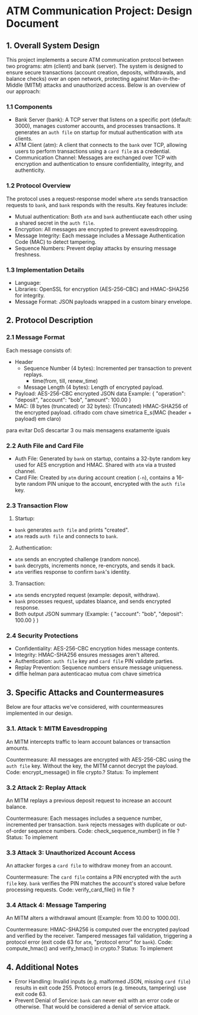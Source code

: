 # ATM Communication Project: Design Document

## 1. Overall System Design
This project implements a secure ATM communication protocol between two programs: atm (client) and bank (server). The system is designed to ensure secure transactions (account creation, deposits, withdrawals, and balance checks) over an open network, protecting against Man-in-the-Middle (MITM) attacks and unauthorized access. Below is an overview of our approach:

### 1.1 Components
- Bank Server (bank): A TCP server that listens on a specific port (default: 3000), manages customer accounts, and processes transactions. It generates an `auth file` on startup for mutual authentication with `atm` clients.
- ATM Client (atm): A client that connects to the `bank` over TCP, allowing users to perform transactions using a `card file` as a credential.
- Communication Channel: Messages are exchanged over TCP with encryption and authentication to ensure confidentiality, integrity, and authenticity.

### 1.2 Protocol Overview
The protocol uses a request-response model where `atm` sends transaction requests to `bank`, and `bank` responds with the results. Key features include:
- Mutual authentication: Both `atm` and `bank` authentiucate each other using a shared secret in the `auth file`.
- Encryption: All messages are encrypted to prevent eavesdropping.
- Message Integrity: Each message includes a Message Authentication Code (MAC) to detect tampering.
- Sequence Numbers: Prevent deplay attacks by ensuring message freshness.

### 1.3 Implementation Details
- Language:
- Libraries: OpenSSL for encryption (AES-256-CBC) and HMAC-SHA256 for integrity.
- Message Format: JSON payloads wrapped in a custom binary envelope.

## 2. Protocol Description
### 2.1 Message Format
Each message consists of:
- Header
	- Sequence Number (4 bytes): Incremented per transaction to prevent replays.
		- time(from, till, renew_time)
	- Message Length (4 bytes): Length of encrypted payload.
- Payload: AES-256-CBC encrypted JSON data
	Example: { "operation": "deposit", "account": "bob", "amount": 100.00 }
- MAC: (8 bytes (truncated) or 32 bytes): (Truncated) HMAC-SHA256 of the encrypted payload.
cifrado com chave simetrica E_s(MAC (header + payload) em claro)

para evitar DoS descartar 3 ou mais mensagens exatamente iguais

### 2.2 Auth File and Card File
- Auth File: Generated by `bank` on startup, contains a 32-byte random key used for AES encryption and HMAC. Shared with `atm` via a trusted channel.
- Card File: Created by `atm` during account creation (`-n`), contains a 16-byte random PIN unique to the account, encrypted with the `auth file` key.

### 2.3 Transaction Flow
1. Startup:
- `bank` generates `auth file` and prints "created".
- `atm` reads `auth file` and connects to `bank`.

2. Authentication:
- `atm` sends an encrypted challenge (random nonce).
- `bank` decrypts, increments nonce, re-encrypts, and sends it back.
- `atm` verifies response to confirm `bank`'s identity.

3. Transaction:
- `atm` sends encrypted request (example: deposit, withdraw).
- `bank` processes request, updates blaance, and sends encrypted response.
- Both output JSON summary (Example: { "account": "bob", "deposit": 100.00 } )

### 2.4 Security Protections
- Confidentiality: AES-256-CBC encryption hides message contents.
- Integrity: HMAC-SHA256 ensures messages aren't altered.
- Authentication: `auth file` key and `card file` PIN validate parties.
- Replay Prevention: Sequence numbers ensure message uniqueness.
- diffie helman para autenticacao mutua com chave simetrica
## 3. Specific Attacks and Countermeasures

Below are four attacks we've considered, with countermeasures implemented in our design.

### 3.1. Attack 1: MITM Eavesdropping
An MITM intercepts traffic to learn account balances or transaction amounts.

Countermeasure: All messages are encrypted with AES-256-CBC using the `auth file` key. Without the key, the MITM cannot decrypt the payload.
Code: encrypt_message() in file crypto.?
Status: To implement

### 3.2 Attack 2: Replay Attack
An MITM replays a previous deposit request to increase an account balance.

Countermeasure: Each messages includes a sequence number, incremented per transaction. `bank` rejects messages with duplicate or out-of-order sequence numbers.
Code: check_sequence_number() in file ?
Status: To implement

### 3.3 Attack 3: Unauthorized Account Access
An attacker forges a `card file` to withdraw money from an account.

Countermeasure: The `card file` contains a PIN encrypted with the `auth file` key. `bank` verifies the PIN matches the account's stored value before processing requests.
Code: verify_card_file() in file ?

### 3.4 Attack 4: Message Tampering
An MITM alters a withdrawal amount (Example: from 10.00 to 1000.00).

Countermeasure: HMAC-SHA256 is computed over the encrypted payload and verified by the receiver. Tampered messages fail validation, triggering a protocol error (exit code 63 for `atm`, "protocol error" for `bank`).
Code: compute_hmac() and verify_hmac() in crypto.?
Status: To implement

## 4. Additional Notes
- Error Handling: Invalid inputs (e.g. malformed JSON, missing `card file`) results in exit code 255. Protocol errors (e.g. timeouts, tampering) use exit code 63.
- Prevent Denial of Service: `bank` can never exit with an error code or otherwise. That would be considered a denial of service attack.





